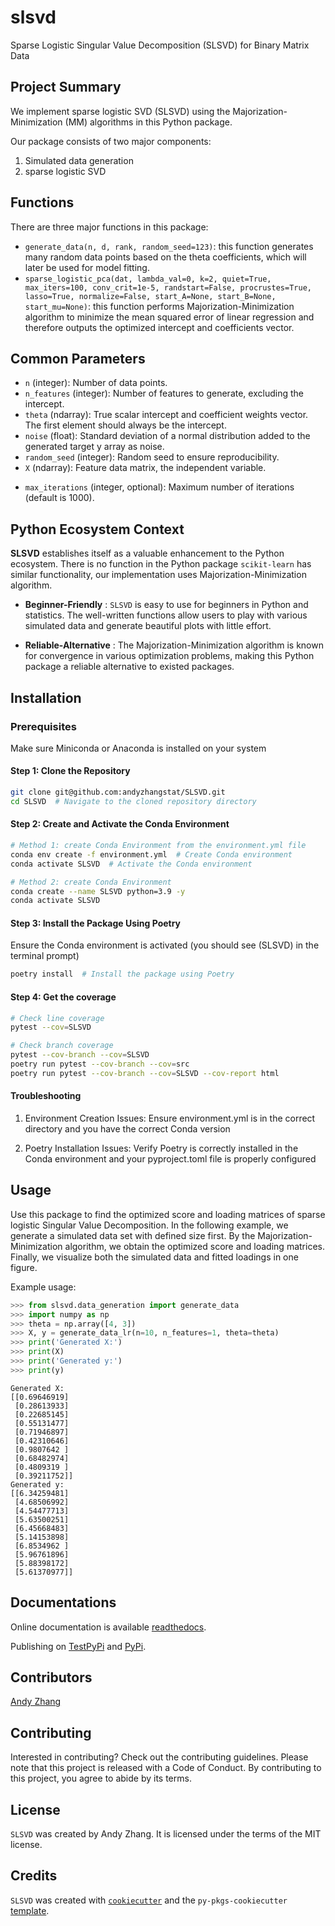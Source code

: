 # slsvd

Sparse Logistic Singular Value Decomposition (SLSVD) for Binary Matrix Data

<!-- ![CI/CD](https://github.com/UBC-MDS/lr_cd/actions/workflows/ci-cd.yml/badge.svg)
[![codecov](https://codecov.io/gh/UBC-MDS/lr_cd/branch/main/graph/badge.svg)](https://codecov.io/gh/UBC-MDS/lr_cd)
[![Documentation Status](https://readthedocs.org/projects/lr-cd/badge/?version=latest)](https://lr-cd.readthedocs.io/en/latest/?badge=latest)
[![License: MIT](https://img.shields.io/badge/License-MIT-yellow.svg)](https://opensource.org/licenses/MIT)
![version](https://img.shields.io/github/v/release/UBC-MDS/lr_cd)
[![Python 3.9.0](https://img.shields.io/badge/python-3.9.0-blue.svg)](https://www.python.org/downloads/release/python-390/)
![release](https://img.shields.io/github/release-date/UBC-MDS/lr_cd)
[![Project Status: Active – The project has reached a stable, usable state and is being actively developed.](https://www.repostatus.org/badges/latest/active.svg)](https://www.repostatus.org/#active)
 -->


## Project Summary

We implement sparse logistic SVD (SLSVD) using the Majorization-Minimization (MM) algorithms in this Python package. 

Our package consists of two major components:

1. Simulated data generation
2. sparse logistic SVD


## Functions

There are three major functions in this package:

- `generate_data(n, d, rank, random_seed=123)`: this function generates many random data points based on the theta coefficients, which will later be used for model fitting.
- `sparse_logistic_pca(dat, lambda_val=0, k=2, quiet=True, max_iters=100, conv_crit=1e-5,
                        randstart=False, procrustes=True, lasso=True, normalize=False,
                        start_A=None, start_B=None, start_mu=None)`: this function performs Majorization-Minimization algorithm to minimize the mean squared error of linear regression and therefore outputs the optimized intercept and coefficients vector.

## Common Parameters

- `n` (integer): Number of data points.
- `n_features` (integer): Number of features to generate, excluding the intercept.
- `theta` (ndarray): True scalar intercept and coefficient weights vector. The first element should always be the intercept.
- `noise` (float): Standard deviation of a normal distribution added to the generated target y array as noise.
- `random_seed` (integer): Random seed to ensure reproducibility.
- `X` (ndarray): Feature data matrix, the independent variable.
<!-- - `y` (ndarray): Response data vector, the dependent variable. Both `X` and `y` should have the same number of observations. -->
<!-- - `ϵ` (float, optional): Stop the algorithm if the change in weights is smaller than the value (default is 1e-6). -->
- `max_iterations` (integer, optional): Maximum number of iterations (default is 1000).
<!-- - `intercept` (float): Optimized intercept. It will be used to calculate the estimated values using observed data `X`. -->
<!-- - `coef` (ndarray): Optimized coefficient weights vector. It will be used to calculate the estimated values using observed data `X`. -->

## Python Ecosystem Context

**SLSVD** establishes itself as a valuable enhancement to the Python ecosystem. There is no function in the Python package `scikit-learn` has similar functionality,  our implementation uses Majorization-Minimization algorithm.

- **Beginner-Friendly** : `SLSVD` is easy to use for beginners in Python and statistics. The well-written functions allow users to play with various simulated data and generate beautiful plots with little effort.

- **Reliable-Alternative** : The Majorization-Minimization algorithm is known for convergence in various optimization problems, making this Python package a reliable alternative to existed packages. 







## Installation

### Prerequisites

Make sure Miniconda or Anaconda is installed on your system

#### Step 1: Clone the Repository

```bash
git clone git@github.com:andyzhangstat/SLSVD.git
cd SLSVD  # Navigate to the cloned repository directory
```

#### Step 2: Create and Activate the Conda Environment

```bash
# Method 1: create Conda Environment from the environment.yml file
conda env create -f environment.yml  # Create Conda environment
conda activate SLSVD  # Activate the Conda environment

# Method 2: create Conda Environment 
conda create --name SLSVD python=3.9 -y
conda activate SLSVD
```

#### Step 3: Install the Package Using Poetry

Ensure the Conda environment is activated (you should see (SLSVD) in the terminal prompt)

```bash
poetry install  # Install the package using Poetry
```

#### Step 4: Get the coverage

```bash
# Check line coverage
pytest --cov=SLSVD

# Check branch coverage
pytest --cov-branch --cov=SLSVD
poetry run pytest --cov-branch --cov=src
poetry run pytest --cov-branch --cov=SLSVD --cov-report html
```

#### Troubleshooting

1. Environment Creation Issues: Ensure environment.yml is in the correct directory and you have the correct Conda version

2. Poetry Installation Issues: Verify Poetry is correctly installed in the Conda environment and your pyproject.toml file is properly configured

## Usage

Use this package to find the optimized score and loading matrices of sparse logistic Singular Value Decomposition. In the following example, we generate a simulated data set with defined size first. By the Majorization-Minimization algorithm, we obtain the optimized score and loading matrices. Finally, we visualize both the simulated data and fitted loadings in one figure.

Example usage:

```python
>>> from slsvd.data_generation import generate_data
>>> import numpy as np
>>> theta = np.array([4, 3])
>>> X, y = generate_data_lr(n=10, n_features=1, theta=theta)
>>> print('Generated X:')
>>> print(X)
>>> print('Generated y:')
>>> print(y)
```

```
Generated X:
[[0.69646919]
 [0.28613933]
 [0.22685145]
 [0.55131477]
 [0.71946897]
 [0.42310646]
 [0.9807642 ]
 [0.68482974]
 [0.4809319 ]
 [0.39211752]]
Generated y:
[[6.34259481]
 [4.68506992]
 [4.54477713]
 [5.63500251]
 [6.45668483]
 [5.14153898]
 [6.8534962 ]
 [5.96761896]
 [5.88398172]
 [5.61370977]]
```



## Documentations

Online documentation is available [readthedocs](https://lr-cd.readthedocs.io/en/latest/?badge=latest).

Publishing on [TestPyPi](https://test.pypi.org/project/lr-cd/) and [PyPi](https://pypi.org/project/lr-cd/).

## Contributors

[Andy Zhang](https://github.com/andyzhangstat) 


## Contributing

Interested in contributing? Check out the contributing guidelines. Please note that this project is released with a Code of Conduct. By contributing to this project, you agree to abide by its terms.

## License

`SLSVD` was created by Andy Zhang. It is licensed under the terms of the MIT license.

## Credits

`SLSVD` was created with [`cookiecutter`](https://cookiecutter.readthedocs.io/en/latest/) and the `py-pkgs-cookiecutter` [template](https://github.com/py-pkgs/py-pkgs-cookiecutter).

